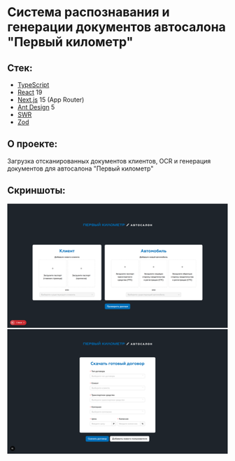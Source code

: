 # Система распознавания и генерации документов автосалона "Первый километр"

## Стек:
  - [TypeScript](https://www.typescriptlang.org)
  - [React](https://react.dev) 19
  - [Next.js](https://nextjs.org) 15 (App Router)
  - [Ant Design](https://ant.design) 5
  - [SWR](https://swr.vercel.app/ru)
  - [Zod](https://zod.dev)

## О проекте:
Загрузка отсканированных документов клиентов, OCR и генерация документов для автосалона "Первый километр"

## Скриншоты:

![](./screenshots/upload_docs.png)
![](./screenshots/download_docs.png)